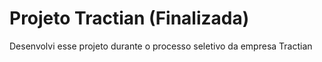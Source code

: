 # Projeto Tractian (Finalizada)
Desenvolvi esse projeto durante o processo seletivo da empresa Tractian
